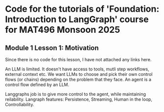 # Code for the tutorials of 'Foundation: Introduction to LangGraph' course for MAT496 Monsoon 2025

## Module 1 Lesson 1: Motivation
Since there is no code for this lesson, I have not attached any links here.

An LLM is limited. It doesn't have access to tools, mutli step workflows, external context etc. We want LLMs to choose and pick their own control flows (or chains) depending on the problem that they face. An agent is a control flow defined by an LLM.

Langgraphs job is to give more control to the agent, while maintaining reilability. Langraph features: Persistence, Streaming, Human in the loop, Controllability.
